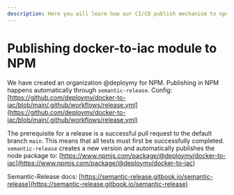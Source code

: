 ```yaml
---
description: Here you will learn how our CI/CD publish mechanism to npm works for docker-to-iac module.
---
```


# Publishing docker-to-iac module to NPM

We have created an organization @deploymy for NPM. Publishing in NPM happens automatically through `semantic-release`. Config: [https://github.com/deploymy/docker-to-iac/blob/main/.github/workflows/release.yml](https://github.com/deploymy/docker-to-iac/blob/main/.github/workflows/release.yml)

The prerequisite for a release is a successful pull request to the default branch `main`. This means that all tests must first be successfully completed. `semantic-release` creates a new version and automatically publishes the node package to: [https://www.npmjs.com/package/@deploymy/docker-to-iac](https://www.npmjs.com/package/@deploymy/docker-to-iac)

Semantic-Release docs: [https://semantic-release.gitbook.io/semantic-release](https://semantic-release.gitbook.io/semantic-release)
